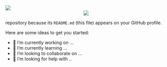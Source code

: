 <img src="https://capsule-render.vercel.app/api?type=waving&height=250&section=header&text=Derrick%20Choong&fontSize=80&fontColor=FFFFFF&color=0:000000,100:0000FF">
<div id="Header" align="center">
    <a href="https://hits.seeyoufarm.com"><img src="https://hits.seeyoufarm.com/api/count/incr/badge.svg?url=https%3A%2F%2Fgithub.com%2FDerrickCGT&count_bg=%2379C83D&title_bg=%23555555&icon=&icon_color=%23E7E7E7&title=Views&edge_flat=false"/></a>
</div>


  







 repository because its `README.md` (this file) appears on your GitHub profile.

Here are some ideas to get you started:

- 🔭 I’m currently working on ...
- 🌱 I’m currently learning ...
- 👯 I’m looking to collaborate on ...
- 🤔 I’m looking for help with ..
<!--
**DerrickCGT/DerrickCGT** is a ✨ _special_ ✨.
- 💬 Ask me about ...
- 📫 How to reach me: ...
- 😄 Pronouns: ...
- ⚡ Fun fact: ...
-->
